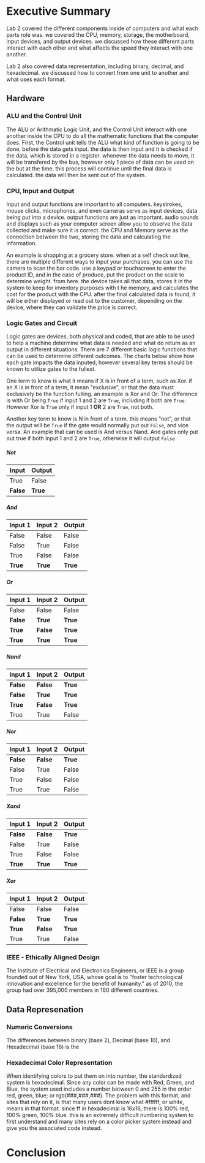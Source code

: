 # Executive Summary
Lab 2 covered the different components inside of computers and what each parts role was. we covered the CPU, memory, storage, the motherboard, input devices, and output devices. we discussed how these different parts interact with each other and what affects the speed they interact with one another.<br/>

Lab 2 also covered data representation, including binary, decimal, and hexadecimal. we discussed how to convert from one unit to another and what uses each format.
## Hardware
### ALU and the Control Unit
The ALU or Arithmatic Logic Unit, and the Control Unit interact with one another inside the CPU to do all the mathematic functions that the computer does. First, the Control unit tells the ALU what kind of function is going to be done, before the data gets input. the data is then input and it is checked if the data, which is stored in a register. whenever the data needs to move, it will be transfered by the bus, however only 1 piece of data can be used on the but at the time. this process will continue until the final data is calculated. the data will then be sent out of the system.
### CPU, Input and Output
Input and output functions are important to all computers. keystrokes, mouse clicks, microphones, and even cameras serve as input devices, data being put into a device. output functions are just as important. audio sounds and displays such as your computer screen allow you to observe the data collected and make sure it is correct. the CPU and Memory serve as the connection between the two, storing the data and calculating the information.<br/>

An example is shopping at a grocery store. when at a self check out line, there are multiple different ways to input your purchases. you can use the camera to scan the bar code. use a keypad or touchscreen to enter the product ID, and in the case of produce, put the product on the scale to determine weight. from here. the device takes all that data, stores it in the system to keep for inventory purposes with t he memory, and calculates the cost for the product with the CPU. after the final calculated data is found, it will be either displayed or read out to the customer, depending on the device, where they can validate the price is correct.
### Logic Gates and Circuit
Logic gates are devices, both physical and coded, that are able to be used to help a machine determine what data is needed and what do return as an output in different situations. There are 7 different basic logic functions that can be used to determine different outcomes. The charts below show how each gate impacts the data inputed, however several key terms should be known to utilize gates to the fullest.<br/>

One term to know is what it means if X is in front of a term, such as Xor. if an X is in front of a term, it mean "exclusive", or that the data must exclusively be the function fulling. an example is Xor and Or: The difference is with Or being `True` if input 1 and 2 are `True`, including if both are `True`. However Xor is `True` only if input 1 **OR** 2 are `True`, not both.<br/>

Another key term to know is N in front of a term. this means "not", or that the output will be `True` if the gate would normally put out `False`, and vice versa. An example that can be used is And versus Nand. And gates only put out true if both Input 1 and 2 are `True`, otherwise it will output `False`
##### Not

| Input | Output |
| ------ | ------ |
| True | False |
| **False** | **True** |
##### And

| Input 1 | Input 2 | Output |
| - | - | - |
| False | False | False |
| False | True | False |
| True | False | False |
| **True** | **True** | **True** |
##### Or

| Input 1 | Input 2 | Output |
| - | - | - |
| False | False |  False |
| **False** | **True** | **True** |
| **True** | **False** | **True** |
| **True** | **True** | **True** |
##### Nand

| Input 1 | Input 2 | Output |
| - | - | - |
| **False** | **False** |  **True** |
| **False** | **True** | **True** |
| **True** | **False** | **True** |
| True | True | False |
##### Nor

| Input 1 | Input 2 | Output |
| - | - | - |
| **False** | **False** |  **True** |
| False | True | False |
| True | False | False |
| True | True | False |
##### Xand

| Input 1 | Input 2 | Output |
| - | - | - |
| **False** | **False** |  **True** |
| False | True | False |
| True | False | False |
| **True** | **True** | **True** |
##### Xor

| Input 1 | Input 2 | Output |
| - | - | - |
| False | False | False |
| **False** | **True** | **True** |
| **True** | **False** | **True** |
| True | True | False |

### IEEE - Ethically Aligned Design
The Institute of Electrical and Electronics Engineers, or IEEE is a group founded out of New York, USA, whose goal is to "foster technological innovation and excellence for the benefit of humanity." as of 2010, the group had over 395,000 members in 160 different countries.
## Data Represenation
### Numeric Conversions
The differences between binary (base 2), Decimal (base 10), and Hexadecimal (base 16) is the
### Hexadecimal Color Representation
When identifying colors to put them on into number, the standardized system is hexadecimal. Since any color can be made with Red, Green, and Blue, the system used includes a number between 0 and 255 in the order red, green, blue; or rgb(###,###,###). The problem with this format, and sites that rely on it, is that many users dont know what #ffffff, or white, means in that format. since ff in hexadecimal is 16x16, there is 100% red, 100% green, 100% blue. this is an extremely difficult numbering system to first understand and many sites rely on a color picker system instead and give you the associated code instead.
# Conclusion
